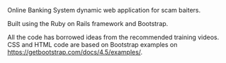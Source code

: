 Online Banking System dynamic web application for scam baiters.

Built using the Ruby on Rails framework and Bootstrap.




All the code has borrowed ideas from the recommended training videos. 
CSS and HTML code are based on Bootstrap examples on https://getbootstrap.com/docs/4.5/examples/.
